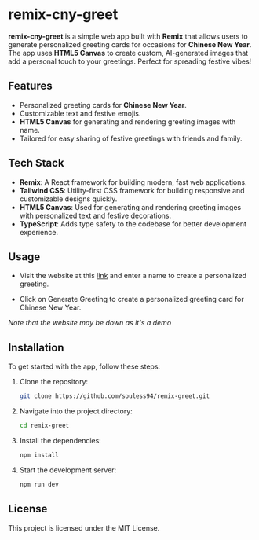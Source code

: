 # remix-cny-greet

**remix-cny-greet** is a simple web app built with **Remix** that allows users to generate personalized greeting cards for occasions for  **Chinese New Year**. The app uses **HTML5 Canvas** to create custom, AI-generated images that add a personal touch to your greetings. Perfect for spreading festive vibes!



## Features

- Personalized greeting cards for **Chinese New Year**.
- Customizable text and festive emojis.
- **HTML5 Canvas** for generating and rendering greeting images with name.
- Tailored for easy sharing of festive greetings with friends and family.


## Tech Stack

- **Remix**: A React framework for building modern, fast web applications.
- **Tailwind CSS**: Utility-first CSS framework for building responsive and customizable designs quickly.
- **HTML5 Canvas**: Used for generating and rendering greeting images with personalized text and festive decorations.
- **TypeScript**: Adds type safety to the codebase for better development experience.


## Usage
- Visit the website at this  [link](https://remix-greet.vercel.app/) and enter a name to create a personalized greeting.

- Click on Generate Greeting to create a personalized greeting card for Chinese New Year.


*Note that the website may be down as it's a demo* 

## Installation

To get started with the app, follow these steps:

1. Clone the repository:
   ```bash
   git clone https://github.com/souless94/remix-greet.git
   ```

2. Navigate into the project directory:
    ```bash
   cd remix-greet
   ```
3. Install the dependencies:
    ```bash
   npm install
   ```
4. Start the development server:
    ```bash
   npm run dev
   ```


## License
This project is licensed under the MIT License.